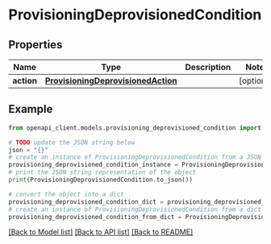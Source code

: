 # ProvisioningDeprovisionedCondition


## Properties

Name | Type | Description | Notes
------------ | ------------- | ------------- | -------------
**action** | [**ProvisioningDeprovisionedAction**](ProvisioningDeprovisionedAction.md) |  | [optional] 

## Example

```python
from openapi_client.models.provisioning_deprovisioned_condition import ProvisioningDeprovisionedCondition

# TODO update the JSON string below
json = "{}"
# create an instance of ProvisioningDeprovisionedCondition from a JSON string
provisioning_deprovisioned_condition_instance = ProvisioningDeprovisionedCondition.from_json(json)
# print the JSON string representation of the object
print(ProvisioningDeprovisionedCondition.to_json())

# convert the object into a dict
provisioning_deprovisioned_condition_dict = provisioning_deprovisioned_condition_instance.to_dict()
# create an instance of ProvisioningDeprovisionedCondition from a dict
provisioning_deprovisioned_condition_from_dict = ProvisioningDeprovisionedCondition.from_dict(provisioning_deprovisioned_condition_dict)
```
[[Back to Model list]](../README.md#documentation-for-models) [[Back to API list]](../README.md#documentation-for-api-endpoints) [[Back to README]](../README.md)


